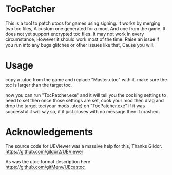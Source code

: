 # TocPatcher
 This is a tool to patch utocs for games using signing. It works by merging two toc files, A custom one generated for a mod, And one from the game.
 It does not yet support encrypted toc files. It may not work in every circumstance, However it should work most of the time.
 Raise an issue if you run into any bugs glitches or other issues like that, Cause you will.

# Usage
 copy a .utoc from the game and replace "Master.utoc" with it. make sure the toc is larger than the target toc.

 now you can run "TocPatcher.exe" and it will tell you the cooking settings to need to set
 then once those settings are set, cook your mod then drag and drop the target toc(your mods .utoc) on "TocPatcher.exe"
 if it was successful it will say so, if it just closes with no message then it crashed.

# Acknowledgements 
 The source code for UEViewer was a massive help for this, Thanks Gildor.
 https://github.com/gildor2/UEViewer

 As was the utoc format description here.
 https://github.com/gitMenv/UEcastoc